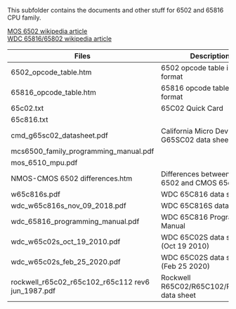 This subfolder contains the documents and other stuff for 6502 and 65816 CPU family.

[MOS 6502 wikipedia article](https://en.wikipedia.org/wiki/MOS_Technology_6502)<br/>
[WDC 65816/65802 wikipedia article](https://en.wikipedia.org/wiki/WDC_65816/65802)

| Files | Description | Source |
| ----- | ----------- | ------ |
| 6502_opcode_table.htm | 6502 opcode table in HTML format | URL not determined |
| 65816_opcode_table.htm | 65816 opcode table in HTML format | The-Blue-Wizard created it; in public domain |
| 65c02.txt | 65C02 Quick Card | URL not determined |
| 65c816.txt | | URL not determined |
| cmd_g65sc02_datasheet.pdf | California Micro Devices G65SC02 data sheet | http://pdf.datasheetcatalog.com/datasheet/calmicro/G65SC02.pdf |
| mcs6500_family_programming_manual.pdf | | |
| mos_6510_mpu.pdf | | |
| NMOS-CMOS 6502 differences.htm | Differences between NMOS 6502 and CMOS 65c02 | https://wilsonminesco.com/NMOS-CMOSdif/ |
| w65c816s.pdf | WDC 65C816 data sheet | Believed to be taken from http://www.6502.org |
| wdc_w65c816s_nov_09_2018.pdf | WDC 65C816S data sheet | https://www.westerndesigncenter.com/wdc/documentation/w65c816s.pdf |
| wdc_65816_programming_manual.pdf | WDC 65C816 Programming Manual | Believed to be taken from http://www.6502.org |
| wdc_w65c02s_oct_19_2010.pdf | WDC 65C02S data sheet (Oct 19 2010) | Believed to be taken from http://www.6502.org |
| wdc_w65c02s_feb_25_2020.pdf | WDC 65C02S data sheet (Feb 25 2020) | https://www.westerndesigncenter.com/wdc/documentation/w65c02s.pdf |
| rockwell_r65c02_r65c102_r65c112 rev6 jun_1987.pdf | Rockwell R65C02/R65C102/R65C112 data sheet | http://archive.6502.org/datasheets/rockwell_r650x_r651x.pdf |
